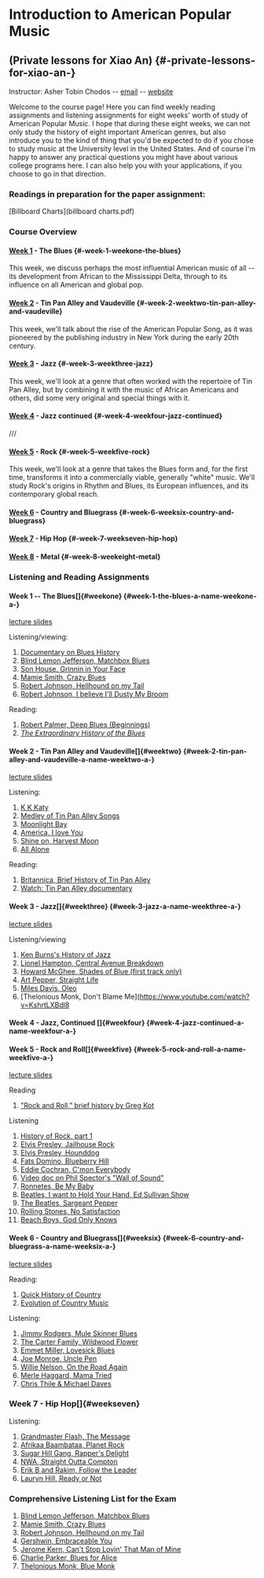 Introduction to American Popular Music
======================================

(Private lessons for Xiao An) {#-private-lessons-for-xiao-an-}
-----------------------------

Instructor: Asher Tobin Chodos -- [email](mailto:tobin.chodos@gmail.com)
-- [website](www.tobinchodos.com)

Welcome to the course page! Here you can find weekly reading assignments
and listening assignments for eight weeks' worth of study of American
Popular Music. I hope that during these eight weeks, we can not only
study the history of eight important American genres, but also introduce
you to the kind of thing that you'd be expected to do if you chose to
study music at the University level in the United States. And of course
I'm happy to answer any practical questions you might have about various
college programs here. I can also help you with your applications, if
you choose to go in that direction.

### Readings in preparation for the paper assignment:
[Billboard Charts](billboard charts.pdf)

### Course Overview

#### [Week 1](#weekone) - The Blues {#-week-1-weekone-the-blues}

This week, we discuss perhaps the most influential American music of all
-- its development from African to the Mississippi Delta, through to its
influence on all American and global pop.

#### [Week 2](#weektwo) - Tin Pan Alley and Vaudeville {#-week-2-weektwo-tin-pan-alley-and-vaudeville}

This week, we'll talk about the rise of the American Popular Song, as it
was pioneered by the publishing industry in New York during the early
20th century.

#### [Week 3](#weekthree) - Jazz {#-week-3-weekthree-jazz}

This week, we'll look at a genre that often worked with the repertoire
of Tin Pan Alley, but by combining it with the music of African
Americans and others, did some very original and special things with it.

#### [Week 4](#weekfour) - Jazz continued {#-week-4-weekfour-jazz-continued}

///

#### [Week 5](#weekfive) - Rock {#-week-5-weekfive-rock}

This week, we'll look at a genre that takes the Blues form and, for the
first time, transforms it into a commercially viable, generally "white"
music. We'll study Rock's origins in Rhythm and Blues, its European
influences, and its contemporary global reach.

#### [Week 6](#weeksix) - Country and Bluegrass {#-week-6-weeksix-country-and-bluegrass}

#### [Week 7](#weekseven) - Hip Hop {#-week-7-weekseven-hip-hop}

#### [Week 8](#weekeight) - Metal {#-week-8-weekeight-metal}

### Listening and Reading Assignments

#### Week 1 -- The Blues[]{#weekone} {#week-1-the-blues-a-name-weekone-a-}

[lecture slides](theblues.pdf)

Listening/viewing:

1.  [Documentary on Blues
    History](https://www.youtube.com/watch?v=5qq_qnLHf74)
2.  [Blind Lemon Jefferson, Matchbox
    Blues](https://www.youtube.com/watch?v=JXC1jjRCXtg)
3.  [Son House, Grinnin in Your
    Face](https://www.youtube.com/watch?v=QA8-ZOuKetU)
4.  [Mamie Smith, Crazy
    Blues](https://www.youtube.com/watch?v=OiJrBgbwsJw)
5.  [Robert Johnson, Hellhound on my
    Tail](https://www.youtube.com/watch?v=OHAIgpih86E)
6.  [Robert Johnson, I believe I'll Dusty My
    Broom](https://www.youtube.com/watch?v=i4ZW08zOkYU)

Reading:

1.  [Robert Palmer, Deep Blues (Beginnings)](palmer.pdf)
2.  [*The Extraordinary History of the
    Blues*](https://musicworkshopcompany.wordpress.com/2015/09/15/the-extraordinary-history-of-the-blues/)

#### Week 2 - Tin Pan Alley and Vaudeville[]{#weektwo} {#week-2-tin-pan-alley-and-vaudeville-a-name-weektwo-a-}

[lecture slides](tinpan.pdf)

Listening:

1.  [K K Katy](https://www.youtube.com/watch?v=SAAkrI-aaOE)
2.  [Medley of Tin Pan Alley
    Songs](https://www.youtube.com/watch?v=gNliJQ5MHYk)
3.  [Moonlight Bay](https://www.youtube.com/watch?v=5rDfsdR5dSM)
4.  [America, I love You](https://www.youtube.com/watch?v=LrD_aMS1e60)
5.  [Shine on, Harvest
    Moon](https://www.youtube.com/watch?v=D7Mu9fh23dY)
6.  [All Alone](https://www.youtube.com/watch?v=D7Mu9fh23dY)

Reading:

1.  [Britannica, Brief History of Tin Pan
    Alley](https://www.britannica.com/art/Tin-Pan-Alley-musical-history)
2.  [Watch: Tin Pan Alley
    documentary](https://www.youtube.com/watch?v=qgxwLtfYQU8)

#### Week 3 - Jazz[]{#weekthree} {#week-3-jazz-a-name-weekthree-a-}

[lecture slides](jazz.pdf)

Listening/viewing

1.  [Ken Burns's History of
    Jazz](https://www.youtube.com/watch?v=fZZhieONyto&list=PLcHvuVsInY7UOWN9eXVB9vvxjCQLqmyg-)
2.  [Lionel Hampton, Central Avenue
    Breakdown](https://www.youtube.com/watch?v=IBGgWzAC7y4&list=PLwgy_n_JNI7VTCzWgUALMtEJ9G--x3IMI)
3.  [Howard McGhee, Shades of Blue (first track
    only)](https://www.youtube.com/watch?v=vSMbs0n-qvA)
4.  [Art Pepper, Straight
    Life](https://www.youtube.com/watch?v=-ZQJiBR1OSQ)
5.  [Miles Davis, Oleo](https://www.youtube.com/watch?v=9IY29EZb1pI)
6.  \[Thelonious Monk, Don't Blame
    Me\](<https://www.youtube.com/watch?v=KshrtLXBdl8>

#### Week 4 - Jazz, Continued []{#weekfour} {#week-4-jazz-continued-a-name-weekfour-a-}

#### Week 5 - Rock and Roll[]{#weekfive} {#week-5-rock-and-roll-a-name-weekfive-a-}

[lecture slides](rock.pdf)

Reading

1.  ["Rock and Roll," brief history by Greg
    Kot](https://www.britannica.com/art/rock-and-roll-early-style-of-rock-music)

Listening

1.  [History of Rock, part
    1](https://www.youtube.com/watch?v=R-j2rILarYA)
2.  [Elvis Presley, Jailhouse
    Rock](https://www.youtube.com/watch?v=gj0Rz-uP4Mk)
3.  [Elvis Presley,
    Hounddog](https://www.youtube.com/watch?v=sGZm7EOamWk)
4.  [Fats Domino, Blueberry
    Hill](https://www.youtube.com/watch?v=ardeW1HPhH0)
5.  [Eddie Cochran, C'mon
    Everybody](https://www.youtube.com/watch?v=Qadw2rFiaJc)
6.  [Video doc on Phil Spector's "Wall of
    Sound"](https://www.youtube.com/watch?v=hM_OJO4ccZU)
7.  [Ronnetes, Be My Baby](https://www.youtube.com/watch?v=gG7UXv8Zc5Q)
8.  [Beatles, I want to Hold Your Hand, Ed Sullivan
    Show](https://www.youtube.com/watch?v=jenWdylTtzs)
9.  [The Beatles, Sargeant
    Pepper](https://www.youtube.com/watch?v=VtXl8xAPAtA&list=PL3PhWT10BW3VDM5IcVodrdUpVIhU8f7Z-)
10. [Rolling Stones, No
    Satisfaction](https://www.youtube.com/watch?v=MSSxnv1_J2g)
11. [Beach Boys, God Only
    Knows](https://www.youtube.com/watch?v=CWPo5SC3zik)

#### Week 6 - Country and Bluegrass[]{#weeksix} {#week-6-country-and-bluegrass-a-name-weeksix-a-}

[lecture slides](country.pdf)

Reading:

1.  [Quick History of
    Country](https://www.liveabout.com/the-history-of-country-music-934030)
2.  [Evolution of Country
    Music](https://grizzlyrose.com/evolution-of-country-music/)

Listening:

1.  [Jimmy Rodgers, Mule Skinner
    Blues](https://www.youtube.com/watch?v=SQ0ppOZ967k)
2.  [The Carter Family, Wildwood
    Flower](https://www.youtube.com/watch?v=ewnfWoSQz3o)
3.  [Emmet Miller, Lovesick
    Blues](https://www.youtube.com/watch?v=otNICva63mQ)
4.  [Joe Monroe, Uncle Pen](https://www.youtube.com/watch?v=MeZPAQRl7TA)
5.  [Willie Nelson, On the Road
    Again](https://www.youtube.com/watch?v=dBN86y30Ufc)
6.  [Merle Haggard, Mama
    Tried](https://www.youtube.com/watch?v=UKuc4nfJByc)
7.  [Chris Thile & Michael
    Daves](https://www.youtube.com/watch?v=F_CKeb2gPQ8)

### Week 7 - Hip Hop[]{#weekseven}

Listening:
1. [Grandmaster Flash, The Message](https://www.youtube.com/watch?v=PobrSpMwKk4)
2. [Afrikaa Baambataa, Planet Rock](https://www.youtube.com/watch?v=9J3lwZjHenA)
3. [Sugar Hill Gang, Rapper's Delight](https://www.youtube.com/watch?v=mcCK99wHrk0)
4. [NWA, Straight Outta Compton](https://www.youtube.com/watch?v=9OJStAZz1bc)
5. [Erik B and Rakim, Follow the Leader](https://www.youtube.com/watch?v=95gP3m-uBHA)
6. [Lauryn Hill, Ready or Not](https://www.youtube.com/watch?v=aIXyKmElvv8)

### Comprehensive Listening List for the Exam

1.  [Blind Lemon Jefferson, Matchbox Blues](https://www.youtube.com/watch?v=JXC1jjRCXtg)
2.  [Mamie Smith, Crazy Blues](https://www.youtube.com/watch?v=OiJrBgbwsJw)
3.  [Robert Johnson, Hellhound on my Tail](https://www.youtube.com/watch?v=OHAIgpih86E)
4.  [Gershwin, Embraceable You](https://www.youtube.com/watch?v=A5TrNfV5mXE)
5. [Jerome Kern, Can't Stop Lovin' That Man of Mine](https://www.youtube.com/watch?v=vPR3X9AjhaU)
6. [Charlie Parker, Blues for Alice](https://www.youtube.com/watch?v=Upk3QiESOfU)
7. [Thelonious Monk, Blue Monk](https://www.youtube.com/watch?v=_40V2lcxM7k)

